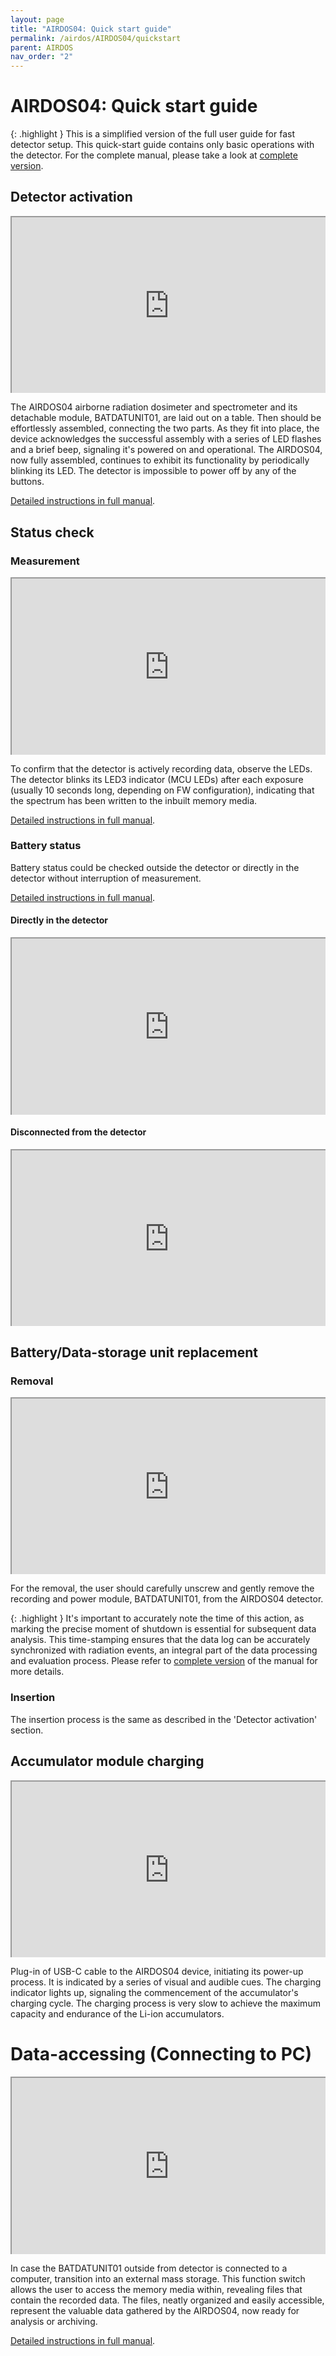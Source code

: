 ```yaml
---
layout: page
title: "AIRDOS04: Quick start guide"
permalink: /airdos/AIRDOS04/quickstart
parent: AIRDOS
nav_order: "2"
---
```


# AIRDOS04: Quick start guide

{: .highlight }
This is a simplified version of the full user guide for fast detector setup. This quick-start guide contains only basic operations with the detector. For the complete manual, please take a look at [complete version](./manual).


## Detector activation

 <div style="width:100%; padding-top: 56.25%;position: relative;overflow: hidden;">
   <iframe style="width: 100%;height: 100%;position: absolute;top: 0;left: 0;" src="https://www.youtube.com/embed/5E_j_orvsTs?loop=1">
   </iframe>
 </div>

The AIRDOS04 airborne radiation dosimeter and spectrometer and its detachable module, BATDATUNIT01, are laid out on a table. Then should be effortlessly assembled, connecting the two parts. As they fit into place, the device acknowledges the successful assembly with a series of LED flashes and a brief beep, signaling it's powered on and operational. The AIRDOS04, now fully assembled, continues to exhibit its functionality by periodically blinking its LED. The detector is impossible to power off by any of the buttons.

[Detailed instructions in full manual]({{site.baseurl}}/airdos/AIRDOS04#detector-power-up).

## Status check

### Measurement

 <div style="width:100%; padding-top: 56.25%;position: relative;overflow: hidden;">
   <iframe style="width: 100%;height: 100%;position: absolute;top: 0;left: 0;" src="https://www.youtube.com/embed/OLHI1WTeeHw?loop=1">
   </iframe>
 </div>

To confirm that the detector is actively recording data, observe the LEDs. The detector blinks its LED3 indicator (MCU LEDs) after each exposure (usually 10 seconds long, depending on FW configuration), indicating that the spectrum has been written to the inbuilt memory media.

[Detailed instructions in full manual]({{site.baseurl}}/airdos/AIRDOS04#status-indicator-description).

### Battery status

Battery status could be checked outside the detector or directly in the detector without interruption of measurement.

[Detailed instructions in full manual]({{site.baseurl}}/airdos/AIRDOS04#status-indicator-description).

#### Directly in the detector

 <div style="width:100%; padding-top: 56.25%;position: relative;overflow: hidden;">
   <iframe style="width: 100%;height: 100%;position: absolute;top: 0;left: 0;" src="https://www.youtube.com/embed/BMAA3ZnrR8o?loop=1">
   </iframe>
 </div>

#### Disconnected from the detector

 <div style="width:100%; padding-top: 56.25%;position: relative;overflow: hidden;">
   <iframe style="width: 100%;height: 100%;position: absolute;top: 0;left: 0;" src="https://www.youtube.com/embed/BRZ_Ix2QTNE?loop=1">
   </iframe>
 </div>


## Battery/Data-storage unit replacement

### Removal

 <div style="width:100%; padding-top: 56.25%;position: relative;overflow: hidden;">
   <iframe style="width: 100%;height: 100%;position: absolute;top: 0;left: 0;" src="https://www.youtube.com/embed/jfwqo6pnUCM?loop=1">
   </iframe>
 </div>

For the removal, the user should carefully unscrew and gently remove the recording and power module, BATDATUNIT01, from the AIRDOS04 detector.

{: .highlight }
It's important to accurately note the time of this action, as marking the precise moment of shutdown is essential for subsequent data analysis. This time-stamping ensures that the data log can be accurately synchronized with radiation events, an integral part of the data processing and evaluation process. Please refer to [complete version](./AIRDOS04#replacing-the-digital-part-of-the-detector) of the manual for more details.

### Insertion

The insertion process is the same as described in the 'Detector activation' section.

## Accumulator module charging

 <div style="width:100%; padding-top: 56.25%;position: relative;overflow: hidden;">
   <iframe style="width: 100%;height: 100%;position: absolute;top: 0;left: 0;" src="https://www.youtube.com/embed/qtMtmowHTfo?loop=1">
   </iframe>
 </div>

Plug-in of USB-C cable to the AIRDOS04 device, initiating its power-up process. It is indicated by a series of visual and audible cues. The charging indicator lights up, signaling the commencement of the accumulator's charging cycle. The charging process is very slow to achieve the maximum capacity and endurance of the Li-ion accumulators.

# Data-accessing (Connecting to PC)

 <div style="width:100%; padding-top: 56.25%;position: relative;overflow: hidden;">
   <iframe style="width: 100%;height: 100%;position: absolute;top: 0;left: 0;" src="https://www.youtube.com/embed/uuGJzn98xzY?loop=1">
   </iframe>
 </div>

In case the BATDATUNIT01 outside from detector is connected to a computer, transition into an external mass storage. This function switch allows the user to access the memory media within, revealing files that contain the recorded data. The files, neatly organized and easily accessible, represent the valuable data gathered by the AIRDOS04, now ready for analysis or archiving.


[Detailed instructions in full manual]({{site.baseurl}}/airdos/AIRDOS04/manual#downloading-recorded-data-to-a-users-computer).

